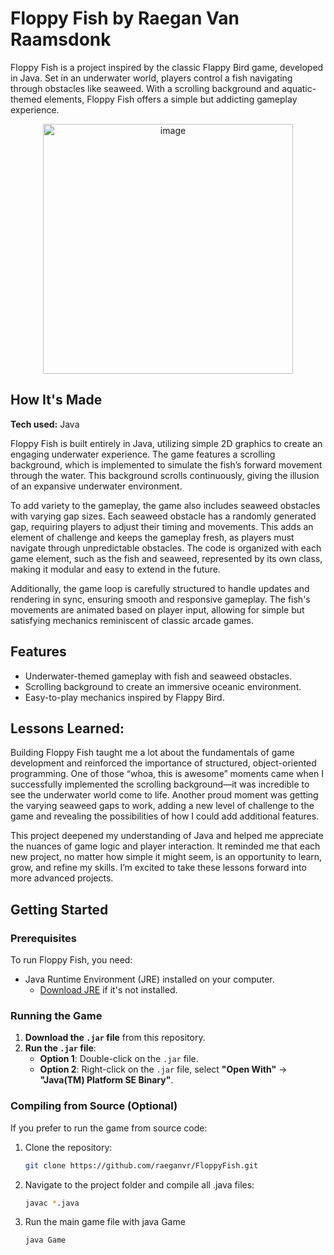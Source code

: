 # Floppy Fish by Raegan Van Raamsdonk

Floppy Fish is a project inspired by the classic Flappy Bird game, developed in Java. Set in an underwater world, players control a fish navigating through obstacles like seaweed. With a scrolling background and aquatic-themed elements, Floppy Fish offers a simple but addicting gameplay experience.

<div align="center">
    <img width="400" alt="image" src="https://github.com/user-attachments/assets/8db1ec52-1c98-438b-86d5-278b5a621af8">
</div>

## How It's Made
**Tech used:** Java

Floppy Fish is built entirely in Java, utilizing simple 2D graphics to create an engaging underwater experience. The game features a scrolling background, which is implemented to simulate the fish’s forward movement through the water. This background scrolls continuously, giving the illusion of an expansive underwater environment.

To add variety to the gameplay, the game also includes seaweed obstacles with varying gap sizes. Each seaweed obstacle has a randomly generated gap, requiring players to adjust their timing and movements. This adds an element of challenge and keeps the gameplay fresh, as players must navigate through unpredictable obstacles. The code is organized with each game element, such as the fish and seaweed, represented by its own class, making it modular and easy to extend in the future.

Additionally, the game loop is carefully structured to handle updates and rendering in sync, ensuring smooth and responsive gameplay. The fish's movements are animated based on player input, allowing for simple but satisfying mechanics reminiscent of classic arcade games.

## Features
- Underwater-themed gameplay with fish and seaweed obstacles.
- Scrolling background to create an immersive oceanic environment.
- Easy-to-play mechanics inspired by Flappy Bird.

## Lessons Learned:

Building Floppy Fish taught me a lot about the fundamentals of game development and reinforced the importance of structured, object-oriented programming. One of those “whoa, this is awesome” moments came when I successfully implemented the scrolling background—it was incredible to see the underwater world come to life. Another proud moment was getting the varying seaweed gaps to work, adding a new level of challenge to the game and revealing the possibilities of how I could add additional features. 

This project deepened my understanding of Java and helped me appreciate the nuances of game logic and player interaction. It reminded me that each new project, no matter how simple it might seem, is an opportunity to learn, grow, and refine my skills. I’m excited to take these lessons forward into more advanced projects.

## Getting Started

### Prerequisites
To run Floppy Fish, you need:
- Java Runtime Environment (JRE) installed on your computer.
  - [Download JRE](https://www.oracle.com/java/technologies/javase-jre8-downloads.html) if it's not installed.

### Running the Game

1. **Download the `.jar` file** from this repository.
2. **Run the `.jar` file**:
   - **Option 1**: Double-click on the `.jar` file.
   - **Option 2**: Right-click on the `.jar` file, select **"Open With"** -> **"Java(TM) Platform SE Binary"**.

### Compiling from Source (Optional)
If you prefer to run the game from source code:
1. Clone the repository:
   ```bash
   git clone https://github.com/raeganvr/FloppyFish.git
2. Navigate to the project folder and compile all .java files:
    ```bash
    javac *.java
4. Run the main game file with java Game
    ```bash
    java Game
